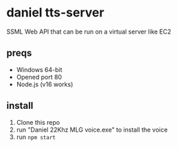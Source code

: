 # daniel tts-server

SSML Web API that can be run on a virtual server like EC2

## preqs

- Windows 64-bit
- Opened port 80
- Node.js (v16 works)

## install

1. Clone this repo
2. run "Daniel 22Khz MLG voice.exe" to install the voice
3. run `npm start`
